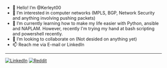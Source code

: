 - 👋 Hello! I’m @Kerleyt00
- 👀 I’m interested in computer networks (MPLS, BGP, Network Security and anything involving pushing packets)
- 🌱 I’m currently learning how to make my life easier with Python, ansible and NAPLAM. However, recently I'm trying my hand at bash scripting and powershell recently.  
- 💞️ I’m looking to collaborate on (Not desided on anything yet) 
- 📫 Reach me via E-mail or LinkedIn

<!---
Kerleyt00/Kerleyt00 is a ✨ special ✨ repository because its `README.md` (this file) appears on your GitHub profile.
You can click the Preview link to take a look at your changes.
--->
------------
[![LinkedIn](https://img.shields.io/badge/LinkedIn-%230077B5.svg?logo=linkedin&logoColor=white)](https://www.linkedin.com/in/thomas-kerley-21612666/)
[![Reddit](https://img.shields.io/reddit/user-karma/combined/9Switch?style=social)](https://www.reddit.com/user/9Switch)
